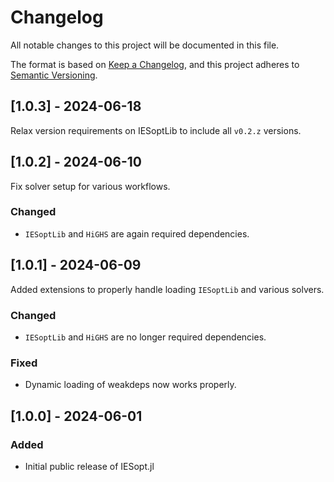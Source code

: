 # Changelog

All notable changes to this project will be documented in this file.

The format is based on [Keep a Changelog](https://keepachangelog.com/en/1.1.0/),
and this project adheres to [Semantic Versioning](https://semver.org/spec/v2.0.0.html).

## [1.0.3] - 2024-06-18

Relax version requirements on IESoptLib to include all `v0.2.z` versions.

## [1.0.2] - 2024-06-10

Fix solver setup for various workflows.

### Changed

- `IESoptLib` and `HiGHS` are again required dependencies.

## [1.0.1] - 2024-06-09

Added extensions to properly handle loading `IESoptLib` and various solvers.

### Changed

- `IESoptLib` and `HiGHS` are no longer required dependencies.

### Fixed

- Dynamic loading of weakdeps now works properly.

## [1.0.0] - 2024-06-01

### Added

- Initial public release of IESopt.jl

